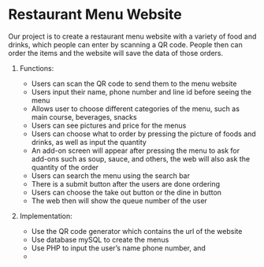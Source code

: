 # Restaurant Menu Website

Our project is to create a restaurant menu website with a variety of food and drinks, which people can enter by scanning a QR code. People then can order the items and the website will save the data of those orders.

1. Functions:
   - Users can scan the QR code to send them to the menu website
   - Users input their name, phone number and line id before seeing the menu
   - Allows user to choose different categories of the menu, such as main course, beverages, snacks
   - Users can see pictures and price for the menus
   - Users can choose what to order by pressing the picture of foods and drinks, as well as input the quantity
   - An add-on screen will appear after pressing the menu to ask for add-ons such as soup, sauce, and others, the web will also ask the quantity of the order
   - Users can search the menu using the search bar
   - There is a submit button after the users are done ordering
   - Users can choose the take out button or the dine in button
   - The web then will show the queue number of the user


2. Implementation:
   - Use the QR code generator which contains the url of the website
   - Use database mySQL to create the menus
   - Use PHP to input the user’s name phone number, and
   - 
